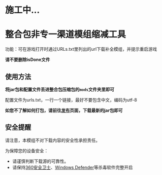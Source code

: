 # 施工中...

# 整合包非专一渠道模组缩减工具

功能：可在游戏打开时通过URLs.txt里列出的url下载补全模组，并提示重启游戏

**请不要删除isDone文件**

## 使用方法

**将jar包和配置文件丢进整合包压缩包的`mods`文件夹里即可**

配置文件为urls.txt，一行一个链接，最好不要包含中文，编码为utf-8

**如您不了解如何打包，请前往[发布](https://github.com/TukJiu/ForKrypton-mcModsAutoDownloads/releases)页面，下载最新的jar包即可**

## 安全提醒

请注意，本模组不对下载内容的安全性承担责任。

为保障您的设备安全：
- 请谨慎判断下载源的可靠性。
- 请保持[360安全卫士](https://www.360totalsecurity.com)、[Windows Defender](https://www.microsoft.com/zh-cn/windows/comprehensive-security)等杀毒软件完整开启

